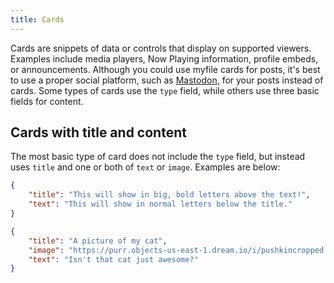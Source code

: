 ```yaml
---
title: Cards
---
```

Cards are snippets of data or controls that display on supported viewers. Examples include media players, Now Playing information, profile embeds, or announcements. Although you could use myfile cards for posts, it's best to use a proper social platform, such as [Mastodon](https://joinmastodon.org), for your posts instead of cards. Some types of cards use the `type` field, while others use three basic fields for content.

## Cards with title and content
The most basic type of card does not include the `type` field, but instead uses `title` and one or both of `text` or `image`. Examples are below:

```json
{
    "title": "This will show in big, bold letters above the text!",
    "text": "This will show in normal letters below the title."
}
```
```json
{
    "title": "A picture of my cat",
    "image": "https://purr.objects-us-east-1.dream.io/i/pushkincropped.jpg",
    "text": "Isn't that cat just awesome?"
}
```